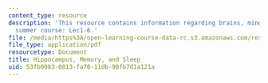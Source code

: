 ```yaml
---
content_type: resource
description: 'This resource contains information regarding brains, minds and machines
  summer course: Lec1-6.'
file: /media/https%3A/open-learning-course-data-rc.s3.amazonaws.com/res-9-003-brains-minds-and-machines-summer-course-summer-2015/53fb09830813fa7011db98fb7d1a121a_MITRES_9_003SUM15_Lec1-6.pdf
file_type: application/pdf
resourcetype: Document
title: Hippocampus, Memory, and Sleep
uid: 53fb0983-0813-fa70-11db-98fb7d1a121a
---
```

